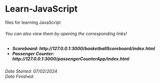# Learn-JavaScript
files for learning JavaScript

<h6>You can also view them by opening the corresponding links! </h6>
<h5>
  <ul>
    <li>Scoreboard: http://127.0.0.1:3000/basketballScoreboard/index.html</li>
    <li>Passenger Counter: http://127.0.0.1:3000/passengerCounterApp/index.html</li>
  </ul>
</h5>



<h6> Date Started: 07/02/2024 <br>
Date Finished: </h6>
